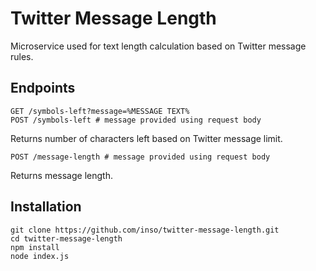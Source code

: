 # Twitter Message Length
Microservice used for text length calculation based on Twitter message rules.

## Endpoints
    GET /symbols-left?message=%MESSAGE TEXT%
    POST /symbols-left # message provided using request body
Returns number of characters left based on Twitter message limit.

    POST /message-length # message provided using request body
Returns message length.

## Installation
    git clone https://github.com/inso/twitter-message-length.git
    cd twitter-message-length
    npm install
    node index.js

